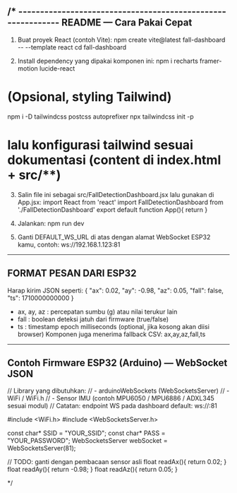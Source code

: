 /* ------------------------------------------------------------
README — Cara Pakai Cepat
---------------------------------------------------------------
1) Buat proyek React (contoh Vite):
npm create vite@latest fall-dashboard -- --template react
cd fall-dashboard


2) Install dependency yang dipakai komponen ini:
npm i recharts framer-motion lucide-react
# (Opsional, styling Tailwind)
npm i -D tailwindcss postcss autoprefixer
npx tailwindcss init -p
# lalu konfigurasi tailwind sesuai dokumentasi (content di index.html + src/**)


3) Salin file ini sebagai src/FallDetectionDashboard.jsx lalu gunakan di App.jsx:
import React from 'react'
import FallDetectionDashboard from './FallDetectionDashboard'
export default function App(){
return <FallDetectionDashboard />
}


4) Jalankan:
npm run dev


5) Ganti DEFAULT_WS_URL di atas dengan alamat WebSocket ESP32 kamu, contoh:
ws://192.168.1.123:81


---------------------------------------------------------------
FORMAT PESAN DARI ESP32
---------------------------------------------------------------
Harap kirim JSON seperti:
{ "ax": 0.02, "ay": -0.98, "az": 0.05, "fall": false, "ts": 1710000000000 }
- ax, ay, az : percepatan sumbu (g) atau nilai terukur lain
- fall : boolean deteksi jatuh dari firmware (true/false)
- ts : timestamp epoch milliseconds (optional, jika kosong akan diisi browser)
Komponen juga menerima fallback CSV: ax,ay,az,fall,ts


---------------------------------------------------------------
Contoh Firmware ESP32 (Arduino) — WebSocket JSON
---------------------------------------------------------------
// Library yang dibutuhkan:
// - arduinoWebSockets (WebSocketsServer)
// - WiFi / WiFi.h
// - Sensor IMU (contoh MPU6050 / MPU6886 / ADXL345 sesuai modul)
// Catatan: endpoint WS pada dashboard default: ws://<ip>:81


#include <WiFi.h>
#include <WebSocketsServer.h>


const char* SSID = "YOUR_SSID";
const char* PASS = "YOUR_PASSWORD";
WebSocketsServer webSocket = WebSocketsServer(81);


// TODO: ganti dengan pembacaan sensor asli
float readAx(){ return 0.02; }
float readAy(){ return -0.98; }
float readAz(){ return 0.05; }


*/